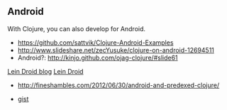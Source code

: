 Android
---

With Clojure, you can also develop for Android. 

* https://github.com/sattvik/Clojure-Android-Examples
* http://www.slideshare.net/zecYusuke/clojure-on-android-12694511
* Android?: http://kinjo.github.com/ojag-clojure/#slide61

[Lein Droid blog](http://clojure-android.blogspot.jp/)
[Lein Droid](https://github.com/alexander-yakushev/lein-droid)

* http://fineshambles.com/2012/06/30/android-and-predexed-clojure/

* [gist](https://gist.github.com/1032864)